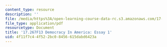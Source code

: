 ```yaml
---
content_type: resource
description: ''
file: /media/https%3A/open-learning-course-data-rc.s3.amazonaws.com/17-267-democracy-in-america-fall-2013/4f11f7c44f522bc08456615dabd6423a_MIT17_267F13_Essay_1.pdf
file_type: application/pdf
resourcetype: Document
title: '17.267F13 Democracy In America: Essay 1'
uid: 4f11f7c4-4f52-2bc0-8456-615dabd6423a
---
```

